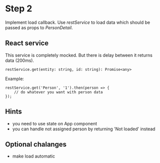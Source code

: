 # Step 2

Implement load callback. Use _restService_ to load data which should be passed as props to _PersonDetail_.

## React service
This service is completely mocked. But there is delay between it returns data (200ms).

 ```
 restService.get(entity: string, id: string): Promise<any>
 ``` 
 
 Example: 
 ```
 restService.get('Person', '1').then(person => {
     // do whatever you want with person data
 });
```


## Hints
- you need to use state on App component
- you can handle not assigned person by returning 'Not loaded' instead

## Optional chalanges
- make load automatic